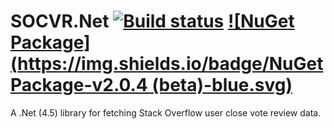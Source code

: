 SOCVR.Net [![Build status](https://ci.appveyor.com/api/projects/status/o2yna8e8x01yaqb0/branch/master?svg=true)](https://ci.appveyor.com/project/ArcticEcho/socvr-net/branch/master) [![NuGet Package](https://img.shields.io/badge/NuGet Package-v2.0.4 (beta)-blue.svg)](https://www.nuget.org/packages/SOCVR.Net/)
=====

A .Net (4.5) library for fetching Stack Overflow user close vote review data.

